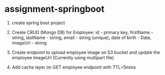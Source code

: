 # assignment-springboot

1. create spring boot project

2. Create CRUD (Mongo DB) for Employee: id - primary key, firstName - string, lastName - string, email - string (unique), date of birth - Date, imageUrl - string

3. Create endpoint to upload employee image on S3 bucket and update the employee imageUrl (Currently using multipart file)

4. Add cache layer on GET employee endpoint with TTL=5mins
